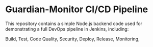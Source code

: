 # Guardian-Monitor CI/CD Pipeline

This repository contains a simple Node.js backend code used for demonstrating a full DevOps pipeline in Jenkins, including:

Build,
Test,
Code Quality,
Security,
Deploy,
Release,
Monitoring,
